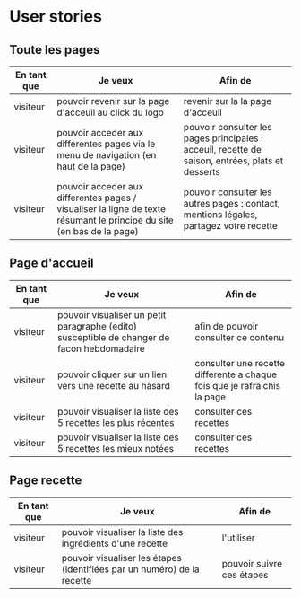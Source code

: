 # User stories

## Toute les pages

| En tant que | Je veux | Afin de |
|--|--|--|
| visiteur | pouvoir revenir sur la page d'acceuil au click du logo | revenir sur la la page d'acceuil |
| visiteur | pouvoir acceder aux differentes pages via le menu de navigation (en haut de la page) | pouvoir consulter les pages principales : acceuil, recette de saison, entrées, plats et desserts |
| visiteur | pouvoir acceder aux differentes pages / visualiser la ligne de texte résumant le principe du site (en bas de la page) | pouvoir consulter les autres pages : contact, mentions légales, partagez votre recette |

## Page d'accueil

| En tant que | Je veux | Afin de |
|--|--|--|
| visiteur | pouvoir visualiser un petit paragraphe (edito) susceptible de changer de facon hebdomadaire | afin de pouvoir consulter ce contenu |
| visiteur | pouvoir cliquer sur un lien vers une recette au hasard | consulter une recette differente a chaque fois que je rafraichis la page |
| visiteur | pouvoir visualiser la liste des 5 recettes les plus récentes | consulter ces recettes |
| visiteur | pouvoir visualiser la liste des 5 recettes les mieux notées | consulter ces recettes |

## Page recette

| En tant que | Je veux | Afin de |
|--|--|--|
| visiteur | pouvoir visualiser la liste des ingrédients d'une recette | l'utiliser |
| visiteur | pouvoir visualiser les étapes (identifiées par un numéro) de la recette | pouvoir suivre ces étapes |